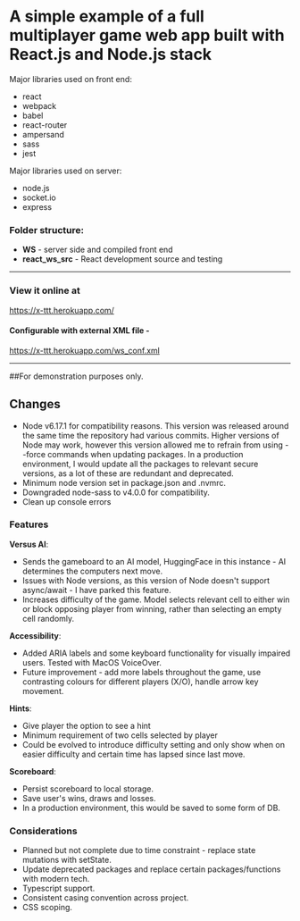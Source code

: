 # A simple example of a full multiplayer game web app built with React.js and Node.js stack

Major libraries used on front end:

- react
- webpack
- babel
- react-router
- ampersand
- sass
- jest

Major libraries used on server:

- node.js
- socket.io
- express

### Folder structure:

- **WS** - server side and compiled front end
- **react_ws_src** - React development source and testing

---

### View it online at

https://x-ttt.herokuapp.com/

#### Configurable with external XML file -

https://x-ttt.herokuapp.com/ws_conf.xml

---

##For demonstration purposes only.

## Changes

- Node v6.17.1 for compatibility reasons. This version was released around the same time the repository had various commits. Higher versions of Node may work, however this version allowed me to refrain from using --force commands when updating packages. In a production environment, I would update all the packages to relevant secure versions, as a lot of these are redundant and deprecated.
- Minimum node version set in package.json and .nvmrc.
- Downgraded node-sass to v4.0.0 for compatibility.
- Clean up console errors

### Features

**Versus AI**:

- Sends the gameboard to an AI model, HuggingFace in this instance - AI determines the computers next move.
- Issues with Node versions, as this version of Node doesn't support async/await - I have parked this feature.
- Increases difficulty of the game. Model selects relevant cell to either win or block opposing player from winning, rather than selecting an empty cell randomly.

**Accessibility**:

- Added ARIA labels and some keyboard functionality for visually impaired users. Tested with MacOS VoiceOver.
- Future improvement - add more labels throughout the game, use contrasting colours for different players (X/O), handle arrow key movement.

**Hints**:

- Give player the option to see a hint
- Minimum requirement of two cells selected by player
- Could be evolved to introduce difficulty setting and only show when on easier difficulty and certain time has lapsed since last move.

**Scoreboard**:

- Persist scoreboard to local storage.
- Save user's wins, draws and losses.
- In a production environment, this would be saved to some form of DB.

### Considerations

- Planned but not complete due to time constraint - replace state mutations with setState.
- Update deprecated packages and replace certain packages/functions with modern tech.
- Typescript support.
- Consistent casing convention across project.
- CSS scoping.
